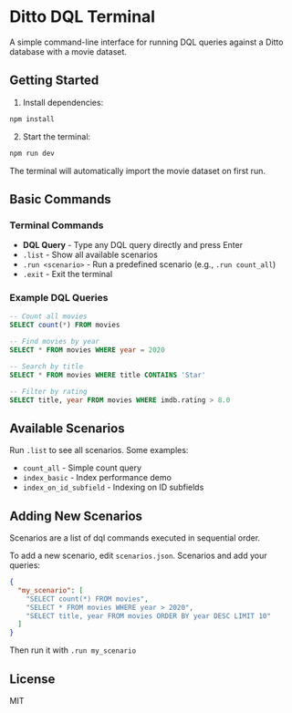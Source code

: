 # Ditto DQL Terminal

A simple command-line interface for running DQL queries against a Ditto database with a movie dataset.

## Getting Started

1. Install dependencies:
```bash
npm install
```

2. Start the terminal:
```bash
npm run dev
```

The terminal will automatically import the movie dataset on first run.

## Basic Commands

### Terminal Commands

- **DQL Query** - Type any DQL query directly and press Enter
- `.list` - Show all available scenarios
- `.run <scenario>` - Run a predefined scenario (e.g., `.run count_all`)
- `.exit` - Exit the terminal

### Example DQL Queries

```sql
-- Count all movies
SELECT count(*) FROM movies

-- Find movies by year
SELECT * FROM movies WHERE year = 2020

-- Search by title
SELECT * FROM movies WHERE title CONTAINS 'Star'

-- Filter by rating
SELECT title, year FROM movies WHERE imdb.rating > 8.0
```

## Available Scenarios

Run `.list` to see all scenarios. Some examples:
- `count_all` - Simple count query
- `index_basic` - Index performance demo
- `index_on_id_subfield` - Indexing on ID subfields

## Adding New Scenarios

Scenarios are a list of dql commands executed in sequential order.

To add a new scenario, edit `scenarios.json`. Scenarios  and add your queries:

```json
{
  "my_scenario": [
    "SELECT count(*) FROM movies",
    "SELECT * FROM movies WHERE year > 2020",
    "SELECT title, year FROM movies ORDER BY year DESC LIMIT 10"
  ]
}
```

Then run it with `.run my_scenario`

## License

MIT